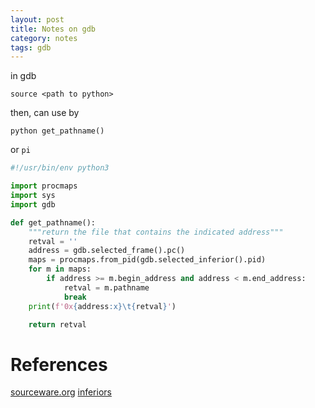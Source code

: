 ```yaml
---
layout: post
title: Notes on gdb
category: notes
tags: gdb
---
```


in gdb
```
source <path to python>
```

then, can use by
```
python get_pathname()
```

or `pi`

```python
#!/usr/bin/env python3

import procmaps
import sys
import gdb

def get_pathname():
    """return the file that contains the indicated address"""
    retval = ''
    address = gdb.selected_frame().pc()
    maps = procmaps.from_pid(gdb.selected_inferior().pid)
    for m in maps:
        if address >= m.begin_address and address < m.end_address:
            retval = m.pathname
            break
    print(f'0x{address:x}\t{retval}')

    return retval
```

# References

[sourceware.org](https://sourceware.org/gdb/onlinedocs/gdb/Python-API.html#Python-API)
[inferiors](https://sourceware.org/gdb/onlinedocs/gdb/Inferiors-In-Python.html#Inferiors-In-Python)
